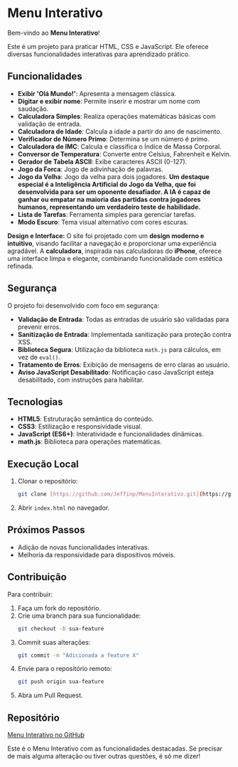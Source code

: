 # Menu Interativo

Bem-vindo ao **Menu Interativo**!

Este é um projeto para praticar HTML, CSS e JavaScript. Ele oferece diversas funcionalidades interativas para aprendizado prático.

## Funcionalidades

- **Exibir 'Olá Mundo!'**: Apresenta a mensagem clássica.
- **Digitar e exibir nome**: Permite inserir e mostrar um nome com saudação.
- **Calculadora Simples**: Realiza operações matemáticas básicas com validação de entrada.
- **Calculadora de Idade**: Calcula a idade a partir do ano de nascimento.
- **Verificador de Número Primo**: Determina se um número é primo.
- **Calculadora de IMC**: Calcula e classifica o Índice de Massa Corporal.
- **Conversor de Temperatura**: Converte entre Celsius, Fahrenheit e Kelvin.
- **Gerador de Tabela ASCII**: Exibe caracteres ASCII (0-127).
- **Jogo da Forca**: Jogo de adivinhação de palavras.
- **Jogo da Velha**: Jogo da velha para dois jogadores. **Um destaque especial é a Inteligência Artificial do Jogo da Velha, que foi desenvolvida para ser um oponente desafiador. A IA é capaz de ganhar ou empatar na maioria das partidas contra jogadores humanos, representando um verdadeiro teste de habilidade.**
- **Lista de Tarefas**: Ferramenta simples para gerenciar tarefas.
- **Modo Escuro**: Tema visual alternativo com cores escuras.

**Design e Interface:** O site foi projetado com um **design moderno e intuitivo**, visando facilitar a navegação e proporcionar uma experiência agradável. A **calculadora**, inspirada nas calculadoras do **iPhone**, oferece uma interface limpa e elegante, combinando funcionalidade com estética refinada.

## Segurança

O projeto foi desenvolvido com foco em segurança:

- **Validação de Entrada**: Todas as entradas de usuário são validadas para prevenir erros.
- **Sanitização de Entrada**: Implementada sanitização para proteção contra XSS.
- **Biblioteca Segura**: Utilização da biblioteca `math.js` para cálculos, em vez de `eval()`.
- **Tratamento de Erros**: Exibição de mensagens de erro claras ao usuário.
- **Aviso JavaScript Desabilitado**: Notificação caso JavaScript esteja desabilitado, com instruções para habilitar.

## Tecnologias

- **HTML5**: Estruturação semântica do conteúdo.
- **CSS3**: Estilização e responsividade visual.
- **JavaScript (ES6+)**: Interatividade e funcionalidades dinâmicas.
- **math.js**: Biblioteca para operações matemáticas.

## Execução Local

1. Clonar o repositório:
   ```bash
   git clone [https://github.com/Jeffinp/MenuInterativo.git](https://github.com/Jeffinp/MenuInterativo.git)
   ```
2. Abrir `index.html` no navegador.

## Próximos Passos

- Adição de novas funcionalidades interativas.
- Melhoria da responsividade para dispositivos móveis.

## Contribuição

Para contribuir:

1. Faça um fork do repositório.
2. Crie uma branch para sua funcionalidade:
   ```bash
   git checkout -b sua-feature
   ```
3. Commit suas alterações:
   ```bash
   git commit -m "Adicionada a feature X"
   ```
4. Envie para o repositório remoto:
   ```bash
   git push origin sua-feature
   ```
5. Abra um Pull Request.

## Repositório

[Menu Interativo no GitHub](https://github.com/Jeffinp/MenuInterativo)

Este é o Menu Interativo com as funcionalidades destacadas. Se precisar de mais alguma alteração ou tiver outras questões, é só me dizer!
